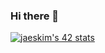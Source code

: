 ### Hi there 👋

[![jaeskim's 42 stats](https://badge42.herokuapp.com/api/stats/intra_id)](https://github.com/hich-m/badge42)

